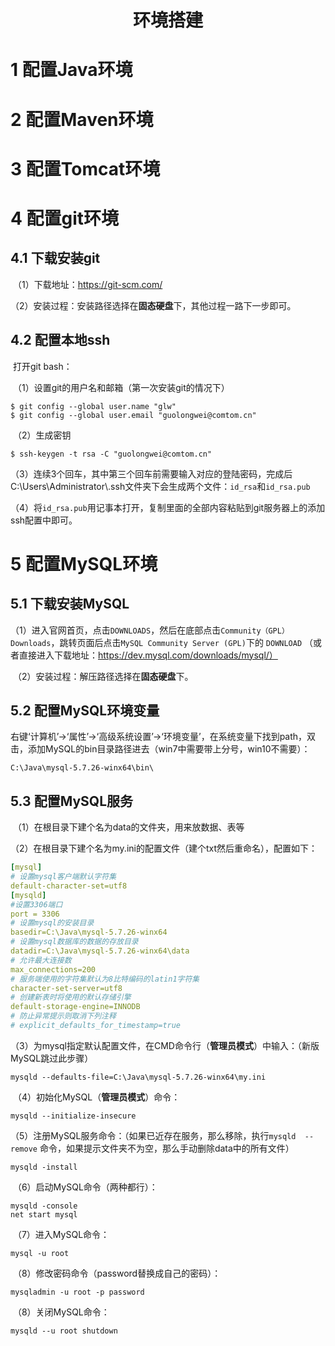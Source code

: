 <h1 style="font-weight:bold;"><center>环境搭建</center></h1>

# 1 配置Java环境

#  2 配置Maven环境

# 3 配置Tomcat环境

# 4 配置git环境

## 4.1 下载安装git

​		（1）下载地址：https://git-scm.com/

​		（2）安装过程：安装路径选择在**固态硬盘**下，其他过程一路下一步即可。

## 4.2 配置本地ssh

​		打开git bash：

​		（1）设置git的用户名和邮箱（第一次安装git的情况下）

```shell
$ git config --global user.name "glw"
$ git config --global user.email "guolongwei@comtom.cn"
```

​		（2）生成密钥

```shell
$ ssh-keygen -t rsa -C "guolongwei@comtom.cn"
```

​		（3）连续3个回车，其中第三个回车前需要输入对应的登陆密码，完成后C:\Users\Administrator\\.ssh文件夹下会生成两个文件：`id_rsa`和`id_rsa.pub`

​		（4）将`id_rsa.pub`用记事本打开，复制里面的全部内容粘贴到git服务器上的添加ssh配置中即可。

# 5 配置MySQL环境

## 5.1 下载安装MySQL

​		（1）进入官网首页，点击`DOWNLOADS`，然后在底部点击`Community（GPL） Downloads`，跳转页面后点击`MySQL Community Server (GPL)`下的 `DOWNLOAD` （或者直接进入下载地址：https://dev.mysql.com/downloads/mysql/）

​		（2）安装过程：解压路径选择在**固态硬盘**下。

## 5.2 配置MySQL环境变量

​		右键‘计算机’->‘属性’->‘高级系统设置’->‘环境变量’，在系统变量下找到path，双击，添加MySQL的bin目录路径进去（win7中需要带上分号，win10不需要）：

```
C:\Java\mysql-5.7.26-winx64\bin\
```

## 5.3 配置MySQL服务

​		（1）在根目录下建个名为data的文件夹，用来放数据、表等

​		（2）在根目录下建个名为my.ini的配置文件（建个txt然后重命名），配置如下：

````yaml
[mysql]
# 设置mysql客户端默认字符集
default-character-set=utf8
[mysqld]
#设置3306端口
port = 3306
# 设置mysql的安装目录
basedir=C:\Java\mysql-5.7.26-winx64
# 设置mysql数据库的数据的存放目录
datadir=C:\Java\mysql-5.7.26-winx64\data
# 允许最大连接数
max_connections=200
# 服务端使用的字符集默认为8比特编码的latin1字符集
character-set-server=utf8
# 创建新表时将使用的默认存储引擎
default-storage-engine=INNODB
# 防止异常提示则取消下列注释
# explicit_defaults_for_timestamp=true
````

​		（3）为mysql指定默认配置文件，在CMD命令行（**管理员模式**）中输入：（新版MySQL跳过此步骤）

````
mysqld --defaults-file=C:\Java\mysql-5.7.26-winx64\my.ini
````

​		（4）初始化MySQL（**管理员模式**）命令：

````
mysqld --initialize-insecure
````

​		（5）注册MySQL服务命令：（如果已近存在服务，那么移除，执行`mysqld  --remove` 命令，如果提示文件夹不为空，那么手动删除data中的所有文件）

````
mysqld -install
````

​		（6）启动MySQL命令（两种都行）：

````
mysqld -console
net start mysql
````

​		（7）进入MySQL命令：

````
mysql -u root
````

​		（8）修改密码命令（password替换成自己的密码）：

````
mysqladmin -u root -p password
````

​		（8）关闭MySQL命令：

````
mysqld --u root shutdown
````

